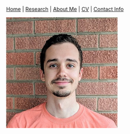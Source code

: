 [Home](https://markstukel.github.io)  |  [Research](pages/research.html)  |  [About Me](pages/about-me.html)  |  [CV](pages/cv.html)  |  [Contact Info](pages/contact-info.html)

![Image of Mark Stukel](images/headshot.jpg
"PhD Student in the Uconn EEB department")

